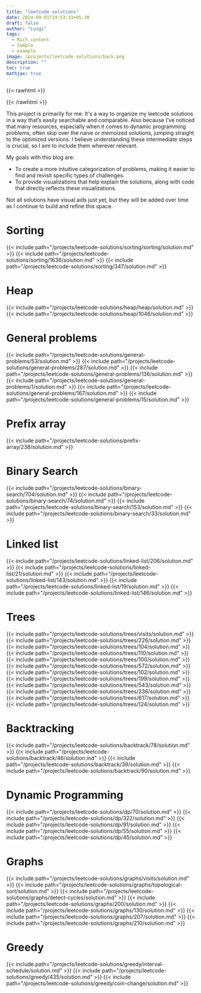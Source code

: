 ```yaml
---
title: "leetcode solutions"
date: 2024-09-01T19:53:33+05:30
draft: false
author: "Luigi"
tags:
  - Rich content
  - Sample
  - example
image: /projects/leetcode-solutions/back.png
description: ""
toc: true
mathjax: true
---
```



{{< rawhtml >}}
<style>
.carousel-control-prev-icon,
.carousel-control-next-icon {
    background-color: black;
}

.carousel-indicators [data-bs-target] {
    background-color: #000; /* Colore degli indicatori (nero) */
    border-radius: 50%; /* Forma circolare */
    width: 10px; /* Larghezza dell'indicatore */
    height: 10px; /* Altezza dell'indicatore */
    opacity: 0.5; /* Trasparenza per indicatori non attivi */
    border: none; /* Rimuove il bordo quadrato */
}

.carousel-indicators [data-bs-target].active {
    opacity: 1; /* Opacità per l'indicatore attivo */
}

/* Posizionamento delle frecce */
.carousel-control-prev,
.carousel-control-next {
    width: 5%; /* Regola la larghezza delle frecce */
}

.carousel-item {
    transition: none !important; /* Disabilita la transizione */
}

.carousel-item.active {
    display: block; /* Assicurati che l'immagine attiva sia mostrata */
}

.carousel-item-next,
.carousel-item-prev,
.carousel-item.active {
    display: block; /* Assicura che le immagini siano visibili */
}



/* Stile per il tag <summary> */
summary {
  font-weight: bold; /* Testo in grassetto */
  cursor: pointer; /* Mostra il cursore come una mano */
  padding: 5px; /* Spaziatura interna */
  list-style: none; /* Rimuovi lo stile predefinito del marker */
}

/* Aggiungi una freccia per indicare lo stato chiuso */
summary::marker {
  content: "▶ "; /* Freccia orientata verso destra */
}

/* Stile per <summary> quando il <details> è aperto */
details[open] > summary::marker {
  content: "▼ "; /* Freccia orientata verso il basso */
}



details {
  margin-left: 20px;
}

details details {
  margin-left: calc(20px * 2);
}

details details details {
  margin-left: calc(20px * 3);
}







</style>


<script>
    MathJax = {
        tex: {
            inlineMath: [["$", "$"]]
        }
    };
</script>
    
{{< /rawhtml >}}


This project is primarily for me. It's a way to organize my leetcode solutions in a way that’s easily searchable and comparable. 
Also because I've noticed that many resources, especially when it comes to dynamic programming problems, often skip over the naive or memoized solutions, jumping straight to the optimized versions. I believe understanding these intermediate steps is crucial, so I aim to include them wherever relevant.

My goals with this blog are:

- To create a more intuitive categorization of problems, making it easier to find and revisit specific types of challenges.
- To provide visualizations that help explain the solutions, along with code that directly reflects these visualizations.

Not all solutions have visual aids just yet, but they will be added over time as I continue to build and refine this space.

# Sorting
{{< include path="/projects/leetcode-solutions/sorting/sorting/solution.md" >}}
{{< include path="/projects/leetcode-solutions/sorting/1636/solution.md" >}}
{{< include path="/projects/leetcode-solutions/sorting/347/solution.md" >}}

# Heap
{{< include path="/projects/leetcode-solutions/heap/heap/solution.md" >}}
{{< include path="/projects/leetcode-solutions/heap/1046/solution.md" >}}



# General problems

{{< include path="/projects/leetcode-solutions/general-problems/53/solution.md" >}}
{{< include path="/projects/leetcode-solutions/general-problems/287/solution.md" >}}
{{< include path="/projects/leetcode-solutions/general-problems/136/solution.md" >}}
{{< include path="/projects/leetcode-solutions/general-problems/1/solution.md" >}}
{{< include path="/projects/leetcode-solutions/general-problems/167/solution.md" >}}
{{< include path="/projects/leetcode-solutions/general-problems/15/solution.md" >}}

# Prefix array 

{{< include path="/projects/leetcode-solutions/prefix-array/238/solution.md" >}}

# Binary Search

{{< include path="/projects/leetcode-solutions/binary-search/704/solution.md" >}}
{{< include path="/projects/leetcode-solutions/binary-search/74/solution.md" >}}
{{< include path="/projects/leetcode-solutions/binary-search/153/solution.md" >}}
{{< include path="/projects/leetcode-solutions/binary-search/33/solution.md" >}}

# Linked list
{{< include path="/projects/leetcode-solutions/linked-list/206/solution.md" >}}
{{< include path="/projects/leetcode-solutions/linked-list/21/solution.md" >}}
{{< include path="/projects/leetcode-solutions/linked-list/143/solution.md" >}}
{{< include path="/projects/leetcode-solutions/linked-list/19/solution.md" >}}
{{< include path="/projects/leetcode-solutions/linked-list/146/solution.md" >}}

# Trees
{{< include path="/projects/leetcode-solutions/trees/visits/solution.md" >}}
{{< include path="/projects/leetcode-solutions/trees/226/solution.md" >}}
{{< include path="/projects/leetcode-solutions/trees/104/solution.md" >}}
{{< include path="/projects/leetcode-solutions/trees/110/solution.md" >}}
{{< include path="/projects/leetcode-solutions/trees/100/solution.md" >}}
{{< include path="/projects/leetcode-solutions/trees/572/solution.md" >}}
{{< include path="/projects/leetcode-solutions/trees/102/solution.md" >}}
{{< include path="/projects/leetcode-solutions/trees/199/solution.md" >}}
{{< include path="/projects/leetcode-solutions/trees/543/solution.md" >}}
{{< include path="/projects/leetcode-solutions/trees/236/solution.md" >}}
{{< include path="/projects/leetcode-solutions/trees/617/solution.md" >}}
{{< include path="/projects/leetcode-solutions/trees/124/solution.md" >}}

# Backtracking	
{{< include path="/projects/leetcode-solutions/backtrack/78/solution.md" >}}
{{< include path="/projects/leetcode-solutions/backtrack/46/solution.md" >}}
{{< include path="/projects/leetcode-solutions/backtrack/39/solution.md" >}}
{{< include path="/projects/leetcode-solutions/backtrack/90/solution.md" >}}


# Dynamic Programming
{{< include path="/projects/leetcode-solutions/dp/70/solution.md" >}}
{{< include path="/projects/leetcode-solutions/dp/322/solution.md" >}}
{{< include path="/projects/leetcode-solutions/dp/91/solution.md" >}}
{{< include path="/projects/leetcode-solutions/dp/55/solution.md" >}}
{{< include path="/projects/leetcode-solutions/dp/45/solution.md" >}}

# Graphs
{{< include path="/projects/leetcode-solutions/graphs/visits/solution.md" >}}
{{< include path="/projects/leetcode-solutions/graphs/topological-sort/solution.md" >}}
{{< include path="/projects/leetcode-solutions/graphs/detect-cycles/solution.md" >}}
{{< include path="/projects/leetcode-solutions/graphs/200/solution.md" >}}
{{< include path="/projects/leetcode-solutions/graphs/130/solution.md" >}}
{{< include path="/projects/leetcode-solutions/graphs/207/solution.md" >}}
{{< include path="/projects/leetcode-solutions/graphs/210/solution.md" >}}

# Greedy
{{< include path="/projects/leetcode-solutions/greedy/interval-schedule/solution.md" >}}
{{< include path="/projects/leetcode-solutions/greedy/435/solution.md" >}}
{{< include path="/projects/leetcode-solutions/greedy/coin-change/solution.md" >}}